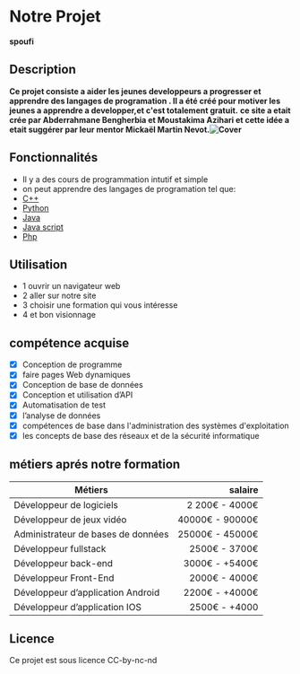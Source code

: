# Notre Projet 
**spoufi**


## Description

**Ce projet consiste a aider les jeunes developpeurs a progresser et apprendre des langages de programation . Il a été créé pour motiver les jeunes a apprendre a developper,et c'est totalement gratuit.**
**ce site a etait crée par Abderrahmane Bengherbia et Moustakima Azihari et cette idée a etait suggérer par leur mentor Mickaël Martin Nevot.![Cover](https://mail.google.com/mail/u/0?ui=2&ik=dbc75c15e0&attid=0.1&permmsgid=msg-f:1778909539673039008&th=18aff4cd1fc3e0a0&view=fimg&fur=ip&sz=s0-l75-ft&attbid=ANGjdJ9H7BPbp5qOpQ8rQtzZPYh3w4DdSh6btLFtig2qzL2HBwHeekqp6pbzfCMcttYT_ILTiTlJdWRx31gwD8O3JjQRSVukYeU9e-QjbfkIuM1LSiiywjOkZFhvczc&disp=emb&realattid=18aff4befc4c933a96a1)**


## Fonctionnalités

- Il y a des cours de programmation intutif et simple
- on peut apprendre des langages de programation tel que:
- [C++](https://fr.wikipedia.org/wiki/C%2B%2B)
- [Python](https://fr.wikipedia.org/wiki/Python_(langage))
-  [Java](https://fr.wikipedia.org/wiki/Java_(langage))
- [Java script](https://fr.wikipedia.org/wiki/JavaScript)
- [Php](https://fr.wikipedia.org/wiki/PHP)


## Utilisation

- 1 ouvrir un navigateur web
- 2 aller sur notre site 
- 3 choisir une formation qui vous intéresse 
- 4 et bon visionnage

## compétence acquise
-  [x]  Conception de programme
-  [x]  faire pages Web dynamiques
-  [x]  Conception de base de données
-  [x]  Conception et utilisation d’API
-  [x]  Automatisation de test
-  [x]  l’analyse de données
-  [x]  compétences de base dans l'administration des systèmes d'exploitation
-  [x]   les concepts de base des réseaux et de la sécurité informatique

## métiers aprés notre formation
| Métiers        |  salaire  |
| ------------- | -----:|
| Développeur de logiciels    | 2 200€ - 4000€  |
| Développeur de jeux vidéo   |   40000€ - 90000€  |
| Administrateur de bases de données    |   25000€  - 45000€  |
| Développeur fullstack       | 2500€  - 3700€  |
| Développeur back-end        |   3000€ - +5400€  |
| Développeur Front-End       |    2000€ - 4000€  |
| Développeur d’application Android   |   2200€ - +4000€  |
| Développeur d’application IOS   |    2500€ - +4000 |


## Licence

Ce projet est sous licence CC-by-nc-nd



